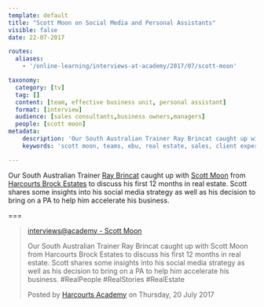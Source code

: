 ```yaml
---
template: default
title: "Scott Moon on Social Media and Personal Assistants"
visible: false
date: 22-07-2017

routes:
  aliases:
    - '/online-learning/interviews-at-academy/2017/07/scott-moon'

taxonomy:
  category: [tv]
  tag: []
  content: [team, effective business unit, personal assistant]
  format: [interview]
  audience: [sales consultants,business owners,managers]
  people: [scott moon]
metadata:
    description: 'Our South Australian Trainer Ray Brincat caught up with Scott Moon from Harcourts Brock Estates to discuss his first 12 months in real estate. Scott shares some insights into his social media strategy as well as his decision to bring on a PA to help him accelerate his business.'
    keywords: 'scott moon, teams, ebu, real estate, sales, client experience, harcourts'

---
```


Our South Australian Trainer [Ray Brincat](https://www.facebook.com/profile.php?id=100010695400889&fref=mentions) caught up with [Scott Moon](https://www.facebook.com/scott.moon.71?fref=mentions) from [Harcourts Brock Estates](https://www.facebook.com/harcourtsbrockestates/?fref=mentions) to discuss his first 12 months in real estate. Scott shares some insights into his social media strategy as well as his decision to bring on a PA to help him accelerate his business. 

===


  <!-- Load Facebook SDK for JavaScript -->
  <div id="fb-root"></div>
<script>(function(d, s, id) {
  var js, fjs = d.getElementsByTagName(s)[0];
  if (d.getElementById(id)) return;
  js = d.createElement(s); js.id = id;
  js.src = "//connect.facebook.net/en_GB/sdk.js#xfbml=1&version=v2.9&appId=667620916615872";
  fjs.parentNode.insertBefore(js, fjs);
}(document, 'script', 'facebook-jssdk'));</script>

  <div class="fb-video" data-href="https://www.facebook.com/harcourtsacademy/videos/10154553207822676/" data-show-text="false"><blockquote cite="https://www.facebook.com/harcourtsacademy/videos/10154553207822676/" class="fb-xfbml-parse-ignore"><a href="https://www.facebook.com/harcourtsacademy/videos/10154553207822676/">interviews&#064;academy - Scott Moon</a><p>Our South Australian Trainer Ray Brincat caught up with Scott Moon from Harcourts Brock Estates to discuss his first 12 months in real estate. Scott shares some insights into his social media strategy as well as his decision to bring on a PA to help him accelerate his business. #RealPeople #RealStories #RealEstate</p>Posted by <a href="https://www.facebook.com/harcourtsacademy/">Harcourts Academy</a> on Thursday, 20 July 2017</blockquote></div>
